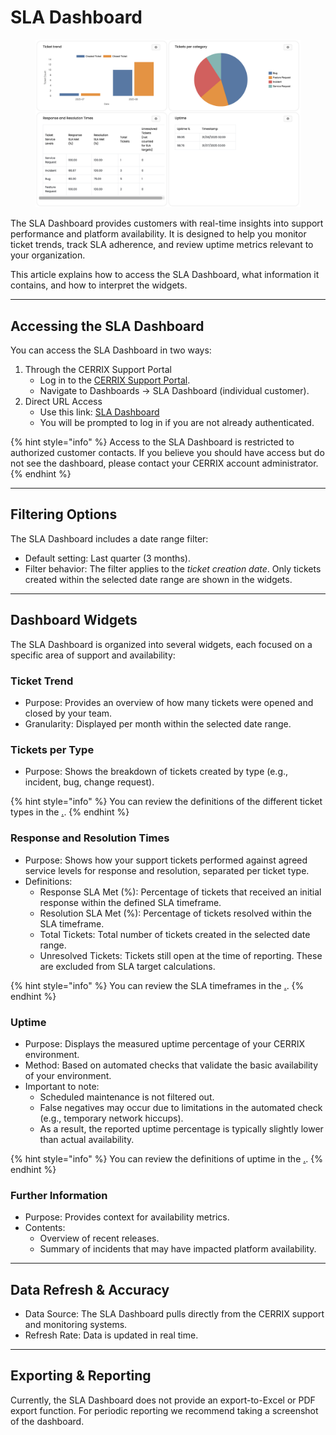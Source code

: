 # SLA Dashboard

<figure><img src="../../.gitbook/assets/image.png" alt=""><figcaption></figcaption></figure>

The SLA Dashboard provides customers with real-time insights into support performance and platform availability. It is designed to help you monitor ticket trends, track SLA adherence, and review uptime metrics relevant to your organization.

This article explains how to access the SLA Dashboard, what information it contains, and how to interpret the widgets.

***

## Accessing the SLA Dashboard

You can access the SLA Dashboard in two ways:

1. Through the CERRIX Support Portal
   * Log in to the [CERRIX Support Portal](https://support.cerrix.com/portal/).
   * Navigate to Dashboards → SLA Dashboard (individual customer).
2. Direct URL Access
   * Use this link: [SLA Dashboard](https://support.cerrix.com/portal/dashboard?btn=67\&id=5)
   * You will be prompted to log in if you are not already authenticated.

{% hint style="info" %}
Access to the SLA Dashboard is restricted to authorized customer contacts. If you believe you should have access but do not see the dashboard, please contact your CERRIX account administrator.
{% endhint %}

***

## Filtering Options

The SLA Dashboard includes a date range filter:

* Default setting: Last quarter (3 months).
* Filter behavior: The filter applies to the _ticket creation date_. Only tickets created within the selected date range are shown in the widgets.

***

## Dashboard Widgets

The SLA Dashboard is organized into several widgets, each focused on a specific area of support and availability:

### Ticket Trend

* Purpose: Provides an overview of how many tickets were opened and closed by your team.
* Granularity: Displayed per month within the selected date range.

### Tickets per Type

* Purpose: Shows the breakdown of tickets created by type (e.g., incident, bug, change request).

{% hint style="info" %}
You can review the definitions of the different ticket types in the [.](./ "mention").
{% endhint %}

### Response and Resolution Times

* Purpose: Shows how your support tickets performed against agreed service levels for response and resolution, separated per ticket type.
* Definitions:
  * Response SLA Met (%): Percentage of tickets that received an initial response within the defined SLA timeframe.
  * Resolution SLA Met (%): Percentage of tickets resolved within the SLA timeframe.
  * Total Tickets: Total number of tickets created in the selected date range.
  * Unresolved Tickets: Tickets still open at the time of reporting. These are excluded from SLA target calculations.

{% hint style="info" %}
You can review the SLA timeframes in the [.](./ "mention").
{% endhint %}

### Uptime

* Purpose: Displays the measured uptime percentage of your CERRIX environment.
* Method: Based on automated checks that validate the basic availability of your environment.
* Important to note:
  * Scheduled maintenance is not filtered out.
  * False negatives may occur due to limitations in the automated check (e.g., temporary network hiccups).
  * As a result, the reported uptime percentage is typically slightly lower than actual availability.

{% hint style="info" %}
You can review the definitions of uptime in the [.](./ "mention").
{% endhint %}

### Further Information

* Purpose: Provides context for availability metrics.
* Contents:
  * Overview of recent releases.
  * Summary of incidents that may have impacted platform availability.

***

## Data Refresh & Accuracy

* Data Source: The SLA Dashboard pulls directly from the CERRIX support and monitoring systems.
* Refresh Rate: Data is updated in real time.

***

## Exporting & Reporting

Currently, the SLA Dashboard does not provide an export-to-Excel or PDF export function. For periodic reporting we recommend taking a screenshot of the dashboard.
